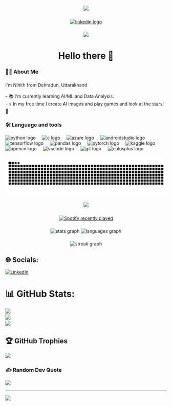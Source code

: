 <br clear="both">

<div align="center">
  <img height="200" src="https://i.pinimg.com/originals/03/a0/0f/03a00f00d52f56b448e99454c9be5e90.gif"  />
</div>

###

<div align="center">
  <a href="https://www.linkedin.com/in/nihith-wudali-808478247/" target="_blank">
    <img src="https://img.shields.io/static/v1?message=LinkedIn&logo=linkedin&label=&color=0077B5&logoColor=white&labelColor=&style=for-the-badge" height="25" alt="linkedin logo"  />
  </a>
</div>

###

<div align="center">
  <img src="https://visitor-badge.laobi.icu/badge?page_id=nihith1801.nihith1801&"  />
</div>

###

<h1 align="center">Hello there 👋</h1>

###

<h3 align="left">👩‍💻  About Me</h3>

###

<p align="left">I'm Nihith from Dehradun, Uttarakhand<br><br>- 📚 I'm currently learning AI/ML and Data Analysis.<br>- ⚡ In my free time I create AI images and play games and look at the stars! 🔭</p>

###

<h3 align="left">🛠 Language and tools</h3>

<div align="left">
  <img src="https://cdn.jsdelivr.net/gh/devicons/devicon/icons/python/python-original.svg" height="40" alt="python logo"  />
  <img width="12" />
  <img src="https://cdn.jsdelivr.net/gh/devicons/devicon/icons/c/c-original.svg" height="40" alt="c logo"  />
  <img width="12" />
  <img src="https://cdn.jsdelivr.net/gh/devicons/devicon/icons/azure/azure-original.svg" height="40" alt="azure logo"  />
  <img width="12" />
  <img src="https://cdn.jsdelivr.net/gh/devicons/devicon/icons/androidstudio/androidstudio-original.svg" height="40" alt="androidstudio logo"  />
  <img width="12" />
  <img src="https://cdn.jsdelivr.net/gh/devicons/devicon/icons/tensorflow/tensorflow-original.svg" height="40" alt="tensorflow logo"  />
  <img width="12" />
  <img src="https://cdn.jsdelivr.net/gh/devicons/devicon/icons/pandas/pandas-original.svg" height="40" alt="pandas logo"  />
  <img width="12" />
  <img src="https://cdn.jsdelivr.net/gh/devicons/devicon/icons/pytorch/pytorch-original.svg" height="40" alt="pytorch logo"  />
  <img width="12" />
  <img src="https://cdn.jsdelivr.net/gh/devicons/devicon/icons/kaggle/kaggle-original.svg" height="40" alt="kaggle logo"  />
  <img width="12" />
  <img src="https://cdn.jsdelivr.net/gh/devicons/devicon/icons/opencv/opencv-original.svg" height="40" alt="opencv logo"  />
  <img width="12" />
  <img src="https://cdn.jsdelivr.net/gh/devicons/devicon/icons/vscode/vscode-original.svg" height="40" alt="vscode logo"  />
  <img width="12" />
  <img src="https://cdn.jsdelivr.net/gh/devicons/devicon/icons/git/git-original.svg" height="40" alt="git logo"  />
  <img width="12" />
  <img src="https://cdn.jsdelivr.net/gh/devicons/devicon/icons/cplusplus/cplusplus-original.svg" height="40" alt="cplusplus logo"  />
</div>

###

<img src="https://raw.githubusercontent.com/nihith1801/nihith1801/output/snake.svg" alt="Snake animation" />

###

<div align="center">
  <img height="200" src="https://i.redd.it/yc20vrqggmdx.gif"  />
</div>

###

<div align="center">
  <a href="https://open.spotify.com/user/313ab6tiuaclld6omsrwb7z37zwa">
    <img src="https://spotify-recently-played-readme.vercel.app/api?user=313ab6tiuaclld6omsrwb7z37zwa&count=5&unique=true" alt="Spotify recently played"  />
  </a>
</div>

###

<div align="center">
  <img src="https://github-readme-stats.vercel.app/api?username=nihith1801&theme=gruvbox&hide_border=false&include_all_commits=true&count_private=true" height="150" alt="stats graph"  />
  <img src="https://github-readme-stats.vercel.app/api/top-langs?username=nihith1801&theme=gruvbox&hide_border=false&layout=compact&langs_count=5&order=2" height="150" alt="languages graph"  />
</div>

###

<div align="center">
  <img src="https://github-readme-streak-stats.herokuapp.com/?user=nihith1801&theme=gruvbox&hide_border=false" height="220" alt="streak graph"  />
</div>

###

## 🌐 Socials:
[![LinkedIn](https://img.shields.io/badge/LinkedIn-%230077B5.svg?logo=linkedin&logoColor=white)](https://linkedin.com/in/https://www.linkedin.com/in/nihith-wudali-808478247/) 

# 📊 GitHub Stats:
![](https://github-readme-stats.vercel.app/api?username=nihith1801&theme=gruvbox&hide_border=false&include_all_commits=true&count_private=true)<br/>
![](https://github-readme-streak-stats.herokuapp.com/?user=nihith1801&theme=gruvbox&hide_border=false)<br/>
![](https://github-readme-stats.vercel.app/api/top-langs/?username=nihith1801&theme=gruvbox&hide_border=false&include_all_commits=true&count_private=true&layout=compact)

## 🏆 GitHub Trophies
![](https://github-profile-trophy.vercel.app/?username=nihith1801&theme=gruvbox&no-frame=false&no-bg=true&margin-w=4)

### ✍️ Random Dev Quote
![](https://quotes-github-readme.vercel.app/api?type=vetical&theme=radical)

---
[![](https://visitcount.itsvg.in/api?id=nihith1801&icon=0&color=8)](https://visitcount.itsvg.in)

<!-- Proudly created with GPRM ( https://gprm.itsvg.in ) -->

